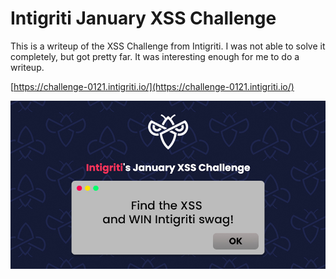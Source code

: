 
# Intigriti January XSS Challenge
 This is a writeup of the XSS Challenge from Intigriti. I was not able to solve it completely, but got pretty far. It was interesting enough for me to do a writeup.

[https://challenge-0121.intigriti.io/](https://challenge-0121.intigriti.io/)

![Image](/assets/intigritixss.jpg)
